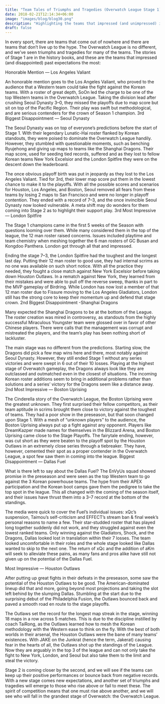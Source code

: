 ```yaml
---
title: "Team Tales of Triumphs and Tragedies (Overwatch League Stage 1)"
date: 2018-02-21T12:14:34+06:00
image: "images/blog/blog30.png"
description: "Highlighting the teams that impressed (and unimpressed) in the first stage of the Overwatch League as Stage 2 looms."
draft: false
---
```


In every sport, there are teams that come out of nowhere and there are teams that don’t live up to the hype. The Overwatch League is no different, and we’ve seen triumphs and tragedies for many of the teams. The stories of Stage 1 are in the history books, and these are the teams that impressed (and disappointed) past expectations the most:

Honorable Mention — Los Angeles Valiant

An honorable mention goes to the Los Angeles Valiant, who proved to the audience that a Western team could take the fight against the Korean teams. With a roster of great depth, SoOn led the charge to be one of the top Western teams in the Overwatch League. Taking the division lead after crushing Seoul Dynasty 3–0, they missed the playoffs due to map score but sit on top of the Pacific Region. Their play was swift but methodological, and are serious contenders for the crown of Season 1 champion.
3rd Biggest Disappointment — Seoul Dynasty

The Seoul Dynasty was on top of everyone’s predictions before the start of Stage 1. With their legendary Lunatic-Hai roster flanked by Korean standouts, they were poised to dominate the Overwatch League handily. However, they stumbled with questionable moments, such as benching Ryujehong and giving up maps to teams like the Shanghai Dragons. Their map score, used for seeding tied records, suffered and as they lost to fellow Korean teams New York Excelsior and the London Spitfire they were on the descent down the leaderboard.

The once obvious playoff birth was put in jeopardy as they lost to the Los Angeles Valiant. Tied for 3rd, their lower map score put them in the lowest chance to make it to the playoffs. With all the possible scores and scenarios for Houston, Los Angeles, and Boston, Seoul removed all fears from these teams by losing 2 maps to San Francisco and were no longer in playoff contention. They ended with a record of 7–3, and the once invincible Seoul Dynasty now looked vulnerable. A meta shift may do wonders for them coming into Stage 2 as to highlight their support play.
3rd Most Impressive — London Spitfire

The Stage 1 champions came in the first 5 weeks of the Season with questions looming over them. While many considered them in the top of the league, the 12 man roster raised concerns. Issues included playtime and team chemistry when meshing together the 6 man rosters of GC Busan and Kongdoo Panthera. London got through all that and impressed.

Ending the stage 7–3, the London Spitfire had the toughest and the longest last day. Putting their 12 man roster to good use, they had internal scrims as no one was available on such short notice. With all the practice they needed, they fought a close match against New York Excelsior before taking down Houston Outlaws. In a rematch against New York, they learned from their mistakes and were able to pull off the reverse sweep, thanks in part to the MVP gameplay of Birdring. While London has now lost a member of that 12 man roster due to Fissure moving to the Los Angeles Gladiators, London still has the strong core to keep their momentum up and defend that stage crown.
2nd Biggest Disappointment -Shanghai Dragons

Many expected the Shanghai Dragons to be at the bottom of the League. The roster creation was mired in controversy, as standouts from the highly successful Miraculous Youngster team were glossed over in favor of other Chinese players. There were calls that the management was corrupt and mistreated the players, and the team’s play has been nothing short of lackluster.

The main stage was no different from the predictions. Starting slow, the Dragons did pick a few map wins here and there, most notably against Seoul Dynasty. However, they still ended Stage 1 without any series victories and were swept in 6 out of their 10 losses. Playing at the highest stage of Overwatch gameplay, the Dragons always look like they are outclassed and outmatched even in the closest of situations. The incoming Korean roster additions seem to bring in additional problems rather than solutions and a series’ victory for the Dragons seem like a distance away.
2nd Most Impressive — Boston Uprising

The Cinderella story of the Overwatch League, the Boston Uprising were the greatest unknown. They first surprised their fellow competitors, as their team aptitude in scrims brought them close to victory against the toughest of teams. They had a poor show in the preseason, but that soon changed upon Stage 1.
With a mesh of “unknown players” to the audience, the Boston Uprising always put up a fight against any opponent. Players like DreamKazper made names for themselves in the Blizzard Arena, and Boston Uprising came close to the Stage Playoffs. The fairytale ending, however, was cut short as they were beaten to the playoff spot by the Houston Outlaws in an extremely close series through a tiebreaker. They have, however, cemented their spot as a proper contender in the Overwatch League, a spot few saw them in coming into the league.
Biggest Disappointment — Dallas Fuel

What is there left to say about the Dallas Fuel? The EnVyUs squad showed promise in the preseason and were seen as the top Western team to go against the 3 Korean powerhouse teams. The hype from their APEX participation and the Korean boot camps gave them the pedigree to take the top spot in the league. This all changed with the coming of the season itself, and their issues have thrust them into a 3–7 record at the bottom of the standings.

The media were quick to cover the Fuel’s individual issues: xQc’s suspension, Taimou’s self-criticism and EFFECT’s stream ban & final week’s personal reasons to name a few. Their star-studded roster that has played long together suddenly did not work, and they struggled against even the lowest ranked teams. Only winning against the Gladiators, Shock, and the Dragons, Dallas looked lost in translation within their 7 losses. The team looked uncomfortable in their roles and the whole stage looked like Dallas wanted to skip to the next one. The return of xQc and the addition of aKm will seek to alleviate these pains, as many fans and pros alike have still not given up on the potential of the Dallas Fuel.

Most Impressive — Houston Outlaws

After putting up great fights in their defeats in the preseason, some saw the potential of the Houston Outlaws to be good. The American-dominated lineup did that and more, going beyond most projections and taking the slot left behind by the slumping Dallas. Stumbling at the start due to the surprising debut of the Philadelphia Fusion, the Outlaws bounced back and paved a smooth road en route to the stage playoffs.

The Outlaws set the record for the longest map streak in the stage, winning 18 maps in a row across 5 matches. This is due to the discipline instilled by coach TaiRong, as the Outlaws learned how to mesh the Korean methodology with the Western ease to think on the fly. With the best of both worlds in their arsenal, the Houston Outlaws were the bane of many teams’ existences. With JAKE on the Junkrat (hence the term, Jakerat) causing fear in the hearts of all, the Outlaws shot up the standings of the League. Now they are arguably in the top 3 of the league and can not only take the fight to New York, London, and Seoul but also take them to the limit and steal the victory.

Stage 2 is coming closer by the second, and we will see if the teams can keep up their positive performances or bounce back from negative records. With a new stage comes new expectations, and another set of triumphs and tragedies will emerge to those who rise above or fail to meet these. The spirit of competition means that one must rise above another, and we will see who will fall in the grandest stage of Overwatch: the Overwatch League.
